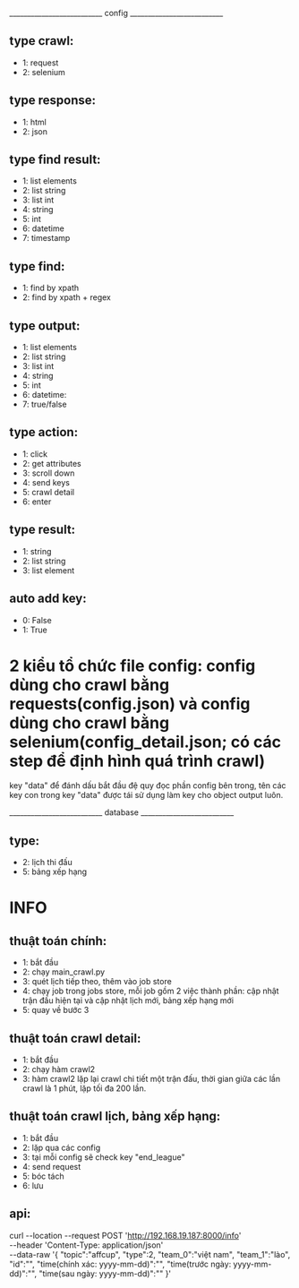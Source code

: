 __________________________ config __________________________

## type crawl:
+ 1: request
+ 2: selenium

## type response:
+ 1: html
+ 2: json

## type find result:
+ 1: list elements
+ 2: list string
+ 3: list int
+ 4: string
+ 5: int
+ 6: datetime
+ 7: timestamp
<!-- + 3: list string -->


## type find:
+ 1: find by xpath
+ 2: find by xpath + regex


## type output:
+ 1: list elements
+ 2: list string
+ 3: list int
+ 4: string
+ 5: int
+ 6: datetime: 
+ 7: true/false


## type action:
+ 1: click
+ 2: get attributes
+ 3: scroll down
+ 4: send keys
+ 5: crawl detail
+ 6: enter

## type result:
+ 1: string
+ 2: list string
+ 3: list element

## auto add key:
+ 0: False
+ 1: True


# 2 kiểu tổ chức file config: config dùng cho crawl bằng requests(config.json) và config dùng cho crawl bằng selenium(config_detail.json; có các step để định hình quá trình crawl)
key "data" để đánh dấu bắt đầu đệ quy đọc phần config bên trong, tên các key con trong key "data" được tái sử dụng làm key cho object output luôn.

__________________________ database __________________________
## type:
+ 2: lịch thi đấu
+ 5: bảng xếp hạng



# INFO
## thuật toán chính:
+ 1: bắt đầu
+ 2: chạy main_crawl.py
+ 3: quét lịch tiếp theo, thêm vào job store
+ 4: chạy job trong jobs store, mỗi job gồm 2 việc thành phần: cập nhật trận đấu hiện tại và cập nhật lịch mới, bảng xếp hạng mới
+ 5: quay về bước 3

## thuật toán crawl detail:
+ 1: bắt đầu
+ 2: chạy hàm crawl2
+ 3: hàm crawl2 lặp lại crawl chi tiết một trận đấu, thời gian giữa các lần crawl là 1 phút, lặp tối đa 200 lần.

## thuật toán crawl lịch, bảng xếp hạng:
+ 1: bắt đầu
+ 2: lặp qua các config
+ 3: tại mỗi config sẽ check key "end_league"
+ 4: send request 
+ 5: bóc tách
+ 6: lưu

## api:
curl --location --request POST 'http://192.168.19.187:8000/info' \
--header 'Content-Type: application/json' \
--data-raw '{
    "topic":"affcup",
    "type":2,
    "team_0":"việt nam",
    "team_1":"lào",
    "id":"",
    "time(chính xác: yyyy-mm-dd)":"",
    "time(trước ngày: yyyy-mm-dd)":"",
    "time(sau ngày: yyyy-mm-dd)":""
}'


